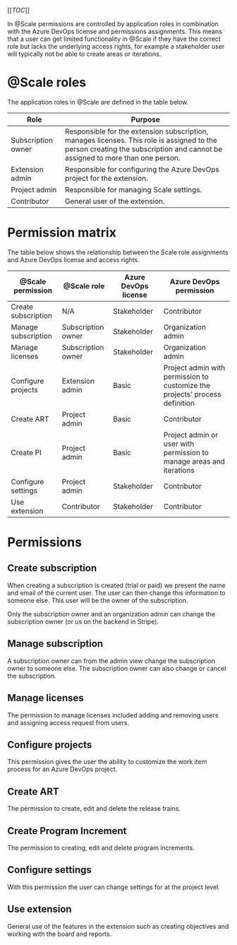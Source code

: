 [[_TOC_]]

In @Scale permissions are controlled by application roles in combination with the Azure DevOps license and permissions assignments. This means that a user can get limited functionality in @Scale if they have the correct role but lacks the underlying access rights, for example a stakeholder user will typically not be able to create areas or iterations.

# @Scale roles

The application roles in @Scale are defined in the table below.

|Role|Purpose|
|---|---|
|Subscription owner | Responsible for the extension subscription, manages licenses. This role is assigned to the person creating the subscription and cannot be assigned to more than one person. |
|Extension admin | Responsible for configuring the Azure DevOps project for the extension. |
|Project admin | Responsible for managing Scale settings. |
|Contributor | General user of the extension. |

# Permission matrix

The table below shows the relationship between the Scale role assignments and Azure DevOps license and access rights.

|@Scale permission | @Scale role | Azure DevOps license | Azure DevOps permission|
|---|---|---|---|
| Create subscription| N/A | Stakeholder | Contributor |
| Manage subscription| Subscription owner | Stakeholder | Organization admin |
| Manage licenses| Subscription owner | Stakeholder | Organization admin |
| Configure projects| Extension admin | Basic | Project admin with permission to customize the projects' process definition |
| Create ART | Project admin | Basic | Contributor |
| Create PI | Project admin | Basic | Project admin or user with permission to manage areas and iterations |
| Configure settings | Project admin | Stakeholder | Contributor |
| Use extension | Contributor | Stakeholder | Contributor |

# Permissions

## Create subscription
When creating a subscription is created (trial or paid) we present the name and email of the current user. The user can then change this information to someone else. This user will be the owner of the subscription. 

Only the subscription owner and an organization admin can change the subscription owner (or us on the backend in Stripe).

## Manage subscription
A subscription owner can from the admin view change the subscription owner to someone else. The subscription owner can also change or cancel the subscription.

## Manage licenses
The permission to manage licenses included adding and removing users and assigning access request from users.

## Configure projects
This permission gives the user the ability to customize the work item process for an Azure DevOps project.

## Create ART
The permission to create, edit and delete the release trains.

## Create Program Increment
The permission to creating, edit and delete program increments.

## Configure settings
With this permission the user can change settings for at the project level.

## Use extension
General use of the features in the extension such as creating objectives and working with the board and reports.
